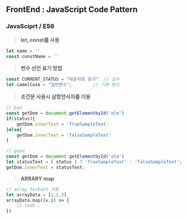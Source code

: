 ## FrontEnd : JavaScript Code Pattern
### JavaSciprt / ES6


> **let, const를 사용**
```javascript
let name = ''
const constName = ''
```


> **변수 선언 표기 방법**
```javascript
const CURRENT_STATUS = "대문자로 표기"  // 상수
let camelCase = "일반변수";        // 기본 변수
```


> **조건문 사용시 삼항연사자를 이용**
```javascript
// bad
const getDom = document.getElementbyId('elm')
if(status){
    getDom.innerText = 'TrueSampleText'
}else{
    getDom.innerText = 'falseSampleText'
}

// good
const getDom = document.getElementbyId('elm')
let statusText = ( status ) ? 'TrueSampleText' : 'falseSampleText';
getDom.innerText = statusText;
```


> **ARRARY map**
```javascript
// array forEach 사용
let arrayData = [1,2,3]
arrayData.map((v,i) => {
    // todo..
})
```
